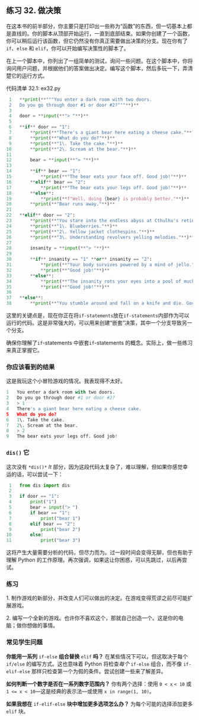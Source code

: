 ## 练习 32. 做决策

在这本书的前半部分，你主要只是打印出一些称为“函数”的东西，但一切基本上都是直线的。你的脚本从顶部开始运行，一直到底部结束。如果你创建了一个函数，你可以稍后运行该函数，但它仍然没有你真正需要做出决策的分支。现在你有了 `if`、`else` 和 `elif`，你可以开始编写决策性的脚本了。

在上一个脚本中，你列出了一组简单的测试，询问一些问题。在这个脚本中，你将询问用户问题，并根据他们的答案做出决定。编写这个脚本，然后多玩一下，弄清楚它的运行方式。

代码清单 32.1: ex32.py

```py
 1   **print(**"""You enter a dark room with two doors.
 2   Do you go through door #1 or door #2?"""**)**
 3
 4   door = **input(**"> "**)**
 5
 6   **if** door == "1":
 7       **print(**"There's a giant bear here eating a cheese cake."**)**
 8       **print(**"What do you do?"**)**
 9       **print(**"1\. Take the cake."**)**
10       **print(**"2\. Scream at the bear."**)**
11
12       bear = **input(**"> "**)**
13
14       **if** bear == "1":
15           **print(**"The bear eats your face off. Good job!"**)**
16       **elif** bear == "2":
17           **print(**"The bear eats your legs off. Good job!"**)**
18       **else**:
19           **print(**f"Well, doing {bear} is probably better."**)**
20       **print(**"Bear runs away."**)**
21
22   **elif** door == "2":
23       **print(**"You stare into the endless abyss at Cthulhu's retina."**)**
24       **print(**"1\. Blueberries."**)**
25       **print(**"2\. Yellow jacket clothespins."**)**
26       **print(**"3\. Understanding revolvers yelling melodies."**)**
27
28       insanity = **input(**"> "**)**
29
30       **if** insanity == "1" **or** insanity == "2":
31           **print(**"Your body survives powered by a mind of jello."**)**
32           **print(**"Good job!"**)**
33       **else**:
34           **print(**"The insanity rots your eyes into a pool of muck."**)**
35           **print(**"Good job!"**)**
36
37   **else**:
38       **print(**"You stumble around and fall on a knife and die. Good job!"**)**
```

这里的关键点是，现在你正在将`if-statements`放在`if-statements`内部作为可以运行的代码。这是非常强大的，可以用来创建“嵌套”决策，其中一个分支导致另一个分支。

确保你理解了`if`-statements 中嵌套`if`-statements 的概念。实际上，做一些练习来真正掌握它。

### 你应该看到的结果

这是我玩这个小冒险游戏的情况。我表现得不太好。

```py
1   You enter a dark room with two doors.
2   Do you go through door #1 or door #2?
3   > 1
4   There's a giant bear here eating a cheese cake.
5   What do you do?
6   1\. Take the cake.
7   2\. Scream at the bear.
8   > 2
9   The bear eats your legs off. Good job!
```

### `dis()` 它

这次没有 `*dis()*` *It* 部分，因为这段代码太复杂了，难以理解，但如果你感觉幸运的话，可以尝试一下：

```py
 1   from dis import dis
 2
 3   if door == "1":
 4       print("1")
 5       bear = input("> ")
 6       if bear == "1":
 7           print("bear 1")
 8       elif bear == "2":
 9           print("bear 2")
10       else:
11           print("bear 3")
```

这将产生大量需要分析的代码，但尽力而为。过一段时间会变得无聊，但也有助于理解 Python 的工作原理。再次强调，如果这让你困惑，可以先跳过，以后再尝试。

### 练习

1\. 制作游戏的新部分，并改变人们可以做出的决定。在游戏变得荒谬之前尽可能扩展游戏。

2\. 编写一个全新的游戏。也许你不喜欢这个，那就自己创造一个。这是你的电脑；做你想做的事情。

### 常见学生问题

**你能用一系列** `if-else` **组合替换** `elif` **吗？** 在某些情况下可以，但这取决于每个 `if/else` 的编写方式。这也意味着 Python 将检查*每个* `if-else` 组合，而不像 `if-elif-else` 那样只检查第一个为假的条件。尝试创建一些来了解差异。

**如何判断一个数字是否在一系列数字范围内？** 你有两个选择：使用 `0 < x` `< 10` 或 `1 <= x < 10`—这是经典的表示法—或使用 `x in range(1, 10)`。

**如果我想在** `if-elif-else` **块中增加更多选项怎么办？** 为每个可能的选择添加更多 `elif` 块。
